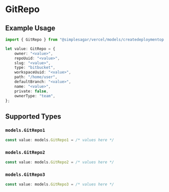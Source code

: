 # GitRepo

## Example Usage

```typescript
import { GitRepo } from "@simplesagar/vercel/models/createdeploymentop.js";

let value: GitRepo = {
    owner: "<value>",
    repoUuid: "<value>",
    slug: "<value>",
    type: "bitbucket",
    workspaceUuid: "<value>",
    path: "/home/user",
    defaultBranch: "<value>",
    name: "<value>",
    private: false,
    ownerType: "team",
};
```

## Supported Types

### `models.GitRepo1`

```typescript
const value: models.GitRepo1 = /* values here */
```

### `models.GitRepo2`

```typescript
const value: models.GitRepo2 = /* values here */
```

### `models.GitRepo3`

```typescript
const value: models.GitRepo3 = /* values here */
```

